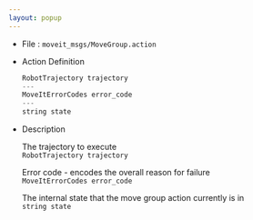 ```yaml
---
layout: popup
---
```


- File : `moveit_msgs/MoveGroup.action`

- Action Definition

    ```c
    RobotTrajectory trajectory
    ---
    MoveItErrorCodes error_code
    ---
    string state
    ```

- Description  

    The trajectory to execute  
    `RobotTrajectory trajectory`

    Error code - encodes the overall reason for failure  
    `MoveItErrorCodes error_code`

    The internal state that the move group action currently is in  
    `string state`
